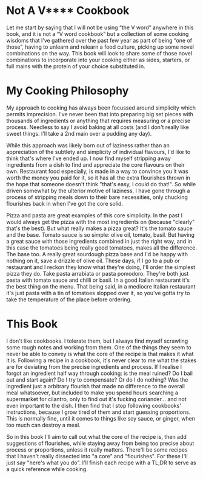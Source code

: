 # Not A V\*\*\*\* Cookbook

Let me start by saying that I will not be using “the V word” anywhere in this
book, and it is not a “V word cookbook” but a collection of some cooking
wisdoms that I’ve gathered over the past few year as part of being “one of
those”, having to unlearn and relearn a food culture, picking up some novel
combinations on the way.  This book will look to share some of those novel
combinations to incorporate into your cooking either as sides, starters, or
full mains with the protein of your choice substituted in.

# My Cooking Philosophy

My approach to cooking has always been focussed around simplicity which permits
imprecision.  I've never been that into preparing big set pieces with thousands
of ingredients or anything that requires measuring or a precise process.
Needless to say I avoid baking at all costs (and I don't really like sweet
things.  I'll take a 2nd main over a pudding any day).

While this approach was likely born out of laziness rather than an appreciation
of the subtlety and simplicity of individual flavours, I'd like to think that's
where I've ended up. I now find myself stripping away ingredients from a dish
to find and appreciate the core flavours on their own.  Restaurant food
especially, is made in a way to convince you it was worth the money you paid
for it, so it has all the extra flourishes thrown in the hope that someone
doesn't think "that's easy, I could do that!".  So while driven somewhat by the
ulterior motive of laziness, I have gone through a process of stripping meals
down to their bare necessities, only chucking flourishes back in when I've
got the core solid.

Pizza and pasta are great examples of this core simplicity.  In the past I
would always get the pizza with the most ingredients on (because "clearly"
that's the best). But what really makes a pizza great?  It's the tomato sauce
and the base.  Tomato sauce is so simple: olive oil, tomato, basil.  But having
a great sauce with those ingredients combined in just the right way, and in
this case the tomatoes being really good tomatoes, makes all the difference.
The base too.  A really great sourdough pizza base and I'd be happy with
nothing on it, save a drizzle of olive oil.  These days, if I go to a pub or
restaurant and I reckon they know what they're doing, I'll order the simplest
pizza they do. Take pasta arrabiata or pasta pomodoro.  They're both just pasta
with tomato sauce and chilli or basil. In a good Italian restaurant it's the
best thing on the menu.  That being said, in a mediocre Italian restaurant it's
just pasta with a tin of tomatoes slopped over it, so you've gotta try to take
the temperature of the place before ordering.

# This Book

I don't like cookbooks.  I tolerate them, but I always find myself scrawling
some rough notes and working from them.  One of the things they seem to never
be able to convey is what the core of the recipe is that makes it what it is.
Following a recipe in a cookbook, it's never clear to me what the stakes are
for deviating from the precise ingredients and process.  If I realise I forgot
an ingredient half way through cooking: is the meal ruined? Do I bail out and
start again?  Do I try to compensate? Or do I do nothing?  Was the ingredient
just a arbitrary flourish that made no difference to the overall meal
whatsoever, but included to make you spend hours searching a supermarket for
cilantro, only to find out it's fucking coriander... and not even important to
the dish. I then find that I stop following cookbooks' instructions, because
I grow tired of them and start guessing proportions.  This is normally
fine, until it comes to things like soy sauce, or ginger, when too much can destroy
a meal.

So in this book I'll aim to call out what the core of the recipe is, then add
suggestions of flourishes, while staying away from being too precise about
process or proportions, unless it really matters.  There'll be some recipes
that I haven't really dissected into "a core" and "flourishes".  For these I'll
just say "here's what you do". I'll finish each recipe with a TL;DR to serve as
a quick reference while cooking.

